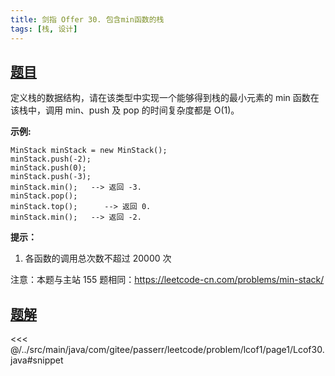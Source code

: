 ```yaml
---
title: 剑指 Offer 30. 包含min函数的栈
tags: [栈, 设计]
---
```



## [题目](https://leetcode.cn/problems/bao-han-minhan-shu-de-zhan-lcof/)
定义栈的数据结构，请在该类型中实现一个能够得到栈的最小元素的 min 函数在该栈中，调用 min、push 及 pop 的时间复杂度都是 O(1)。

**示例:**

```
MinStack minStack = new MinStack();
minStack.push(-2);
minStack.push(0);
minStack.push(-3);
minStack.min();   --> 返回 -3.
minStack.pop();
minStack.top();      --> 返回 0.
minStack.min();   --> 返回 -2.
```

**提示：**

1. 各函数的调用总次数不超过 20000 次

注意：本题与主站 155 题相同：<https://leetcode-cn.com/problems/min-stack/>


## [题解](https://github.com/PasseRR/JavaLeetCode/blob/master/src/main/java/com/gitee/passerr/leetcode/problem/lcof1/page1/Lcof30.java)

<<< @/../src/main/java/com/gitee/passerr/leetcode/problem/lcof1/page1/Lcof30.java#snippet
